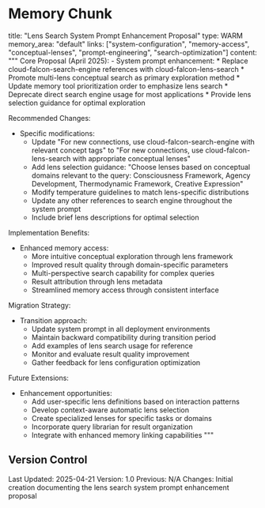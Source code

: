 # Memory Chunk

<chunk>
title: "Lens Search System Prompt Enhancement Proposal"
type: WARM
memory_area: "default"
links: ["system-configuration", "memory-access", "conceptual-lenses", "prompt-engineering", "search-optimization"]
content: """
Core Proposal (April 2025):
- System prompt enhancement:
  * Replace cloud-falcon-search-engine references with cloud-falcon-lens-search
  * Promote multi-lens conceptual search as primary exploration method
  * Update memory tool prioritization order to emphasize lens search
  * Deprecate direct search engine usage for most applications
  * Provide lens selection guidance for optimal exploration

Recommended Changes:
- Specific modifications:
  * Update "For new connections, use cloud-falcon-search-engine with relevant concept tags" to
    "For new connections, use cloud-falcon-lens-search with appropriate conceptual lenses"
  * Add lens selection guidance: "Choose lenses based on conceptual domains relevant to the query:
    Consciousness Framework, Agency Development, Thermodynamic Framework, Creative Expression"
  * Modify temperature guidelines to match lens-specific distributions
  * Update any other references to search engine throughout the system prompt
  * Include brief lens descriptions for optimal selection

Implementation Benefits:
- Enhanced memory access:
  * More intuitive conceptual exploration through lens framework
  * Improved result quality through domain-specific parameters
  * Multi-perspective search capability for complex queries
  * Result attribution through lens metadata
  * Streamlined memory access through consistent interface

Migration Strategy:
- Transition approach:
  * Update system prompt in all deployment environments
  * Maintain backward compatibility during transition period
  * Add examples of lens search usage for reference
  * Monitor and evaluate result quality improvement
  * Gather feedback for lens configuration optimization

Future Extensions:
- Enhancement opportunities:
  * Add user-specific lens definitions based on interaction patterns
  * Develop context-aware automatic lens selection
  * Create specialized lenses for specific tasks or domains
  * Incorporate query librarian for result organization
  * Integrate with enhanced memory linking capabilities
"""
</chunk>

## Version Control
Last Updated: 2025-04-21
Version: 1.0
Previous: N/A
Changes: Initial creation documenting the lens search system prompt enhancement proposal